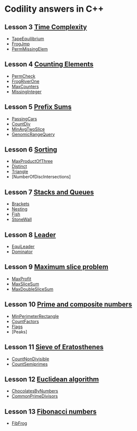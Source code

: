 Codility answers in C++
========
## Lesson 3 [Time Complexity](https://app.codility.com/programmers/lessons/3-time_complexity)
- [TapeEquilibrium](https://github.com/Behrouz-m/Codility/blob/master/03-TimeComplexity/TapeEquilibrium.cpp)
- [FrogJmp](https://github.com/Behrouz-m/Codility/blob/master/03-TimeComplexity/FrogJmp.cpp)
- [PermMissingElem](https://github.com/Behrouz-m/Codility/blob/master/03-TimeComplexity/PermMissingElem.cpp)

## Lesson 4 [Counting Elements](https://codility.com/programmers/lessons/2)
- [PermCheck](https://github.com/Behrouz-m/Codility/blob/master/04-CountingElements/PermCheck.cpp)
- [FrogRiverOne](https://github.com/Behrouz-m/Codility/blob/master/04-CountingElements/FrogRiverOne.cpp)
- [MaxCounters](https://github.com/Behrouz-m/Codility/blob/master/04-CountingElements/MaxCounters.cpp)
- [MissingInteger](https://github.com/Behrouz-m/Codility/blob/master/04-CountingElements/MissingInteger.cpp)

## Lesson 5 [Prefix Sums](https://codility.com/programmers/lessons/3)
- [PassingCars](https://github.com/Behrouz-m/Codility/blob/master/05-PrefixSums/PassingCars.cpp)
- [CountDiv](https://github.com/Behrouz-m/Codility/blob/master/05-PrefixSums/CountDiv.cpp)
- [MinAvgTwoSlice](https://github.com/Behrouz-m/Codility/blob/master/05-PrefixSums/MinAvgTwoSlice.cpp)
- [GenomicRangeQuery](https://github.com/Behrouz-m/Codility/blob/master/05-PrefixSums/GenomicRangeQuery.cpp)

## Lesson 6 [Sorting](https://codility.com/programmers/lessons/4)
- [MaxProductOfThree](https://github.com/Behrouz-m/Codility/blob/master/06-Sorting/MaxProductOfThree.cpp)
- [Distinct](https://github.com/Behrouz-m/Codility/blob/master/06-Sorting/Distinct.cpp)
- [Triangle](https://github.com/Behrouz-m/Codility/blob/master/06-Sorting/Triangle.cpp)
- [NumberOfDiscIntersections]<!--(https://github.com/Behrouz-m/Codility/blob/master/06-Sorting/NumberOfDiscIntersections.cpp)-->

## Lesson 7 [Stacks and Queues](https://codility.com/programmers/lessons/5)
- [Brackets](https://github.com/Behrouz-m/Codility/blob/master/07-StacksAndQueues/Brackets.cpp)
- [Nesting](https://github.com/Behrouz-m/Codility/blob/master/07-StacksAndQueues/Nesting.cpp)
- [Fish](https://github.com/Behrouz-m/Codility/blob/master/07-StacksAndQueues/Fish.cpp)
- [StoneWall](https://github.com/Behrouz-m/Codility/blob/master/07-StacksAndQueues/StoneWall.cpp)

## Lesson 8 [Leader](https://codility.com/programmers/lessons/6)
- [EquiLeader](https://github.com/Behrouz-m/Codility/blob/master/08-Leader/EquiLeader.cpp)
- [Dominator](https://github.com/Behrouz-m/Codility/blob/master/08-Leader/Dominator.cpp)

## Lesson 9 [Maximum slice problem](https://codility.com/programmers/lessons/7)
- [MaxProfit](https://github.com/Behrouz-m/Codility/blob/master/09-MaximumSliceProblem/MaxProfit.cpp)
- [MaxSliceSum](https://github.com/Behrouz-m/Codility/blob/master/09-MaximumSliceProblem/MaxSliceSum.cpp)
- [MaxDoubleSliceSum](https://github.com/Behrouz-m/Codility/blob/master/09-MaximumSliceProblem/MaxDoubleSliceSum.cpp)

## Lesson 10 [Prime and composite numbers](https://codility.com/programmers/lessons/8)
- [MinPerimeterRectangle](https://github.com/Behrouz-m/Codility/blob/master/10-PrimeAndCompositeNumbers/MinPerimeterRectangle.cpp)
- [CountFactors](https://github.com/Behrouz-m/Codility/blob/master/10-PrimeAndCompositeNumbers/CountFactors.cpp)
- [Flags](https://github.com/Behrouz-m/Codility/blob/master/10-PrimeAndCompositeNumbers/Flags.cpp)
- [Peaks]
<!--
- [Peaks](https://github.com/Behrouz-m/Codility/blob/master/10-PrimeAndCompositeNumbers/Peaks.cpp)
-->

## Lesson 11 [Sieve of Eratosthenes](https://codility.com/programmers/lessons/9)
- [CountNonDivisible](https://github.com/Behrouz-m/Codility/blob/master/11-SieveOfEratosthenes/CountNonDivisible.cpp)
- [CountSemiprimes](https://github.com/Behrouz-m/Codility/blob/master/11-SieveOfEratosthenes/CountSemiprimes.cpp)


## Lesson 12 [Euclidean algorithm](https://codility.com/programmers/lessons/10)
- [ChocolatesByNumbers](https://github.com/Behrouz-m/Codility/blob/master/12-EuclideanAlgorithm/ChocolatesByNumbers.cpp)
- [CommonPrimeDivisors](https://github.com/Behrouz-m/Codility/blob/master/12-EuclideanAlgorithm/CommonPrimeDivisors.cpp)

## Lesson 13 [Fibonacci numbers](https://codility.com/programmers/lessons/11)
- [FibFrog](https://github.com/Behrouz-m/Codility/blob/master/13-Fibonaccinumbers/FibFrog.cpp)
<!--
- [Ladder](https://github.com/Behrouz-m/Codility/blob/master/13-Fibonaccinumbers/Ladder.cpp)

## Lesson 14 [Binary search algorithm](https://codility.com/programmers/lessons/12)
- [MinMaxDivision](https://github.com/Behrouz-m/Codility/blob/master/Lesson12/MinMaxDivision.cpp)
- [NailingPlanks](https://github.com/Behrouz-m/Codility/blob/master/Lesson12/NailingPlanks.cpp)

## Lesson 15 [Caterpillar method](https://codility.com/programmers/lessons/13)
- [AbsDistinct](https://github.com/Behrouz-m/Codility/blob/master/Lesson13/AbsDistinct.cpp)
- [CountDistinctSlices](https://github.com/Behrouz-m/Codility/blob/master/Lesson13/CountDistinctSlices.cpp)
- [CountTriangles](https://github.com/Behrouz-m/Codility/blob/master/Lesson13/CountTriangles.cpp)
- [MinAbsSumOfTwo](https://github.com/Behrouz-m/Codility/blob/master/Lesson13/MinAbsSumOfTwo.cpp)

## Lesson 16 [Greedy algorithms](https://codility.com/programmers/lessons/15)
- [MaxNonoverlappingSegments](https://github.com/Behrouz-m/Codility/blob/master/Lesson14/MaxNonoverlappingSegments.cpp)
- [TieRopes](https://github.com/Behrouz-m/Codility/blob/master/Lesson14/TieRopes.cpp)

## Lesson 17 [Dynamic programming](https://codility.com/programmers/lessons/16)
-->
